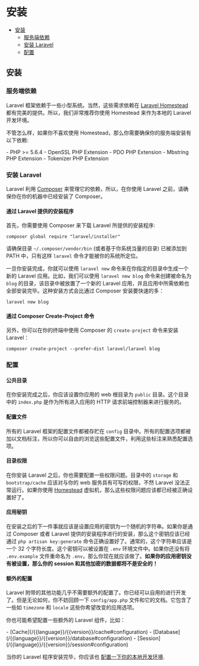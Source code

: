 # 安装

- [安装](#installation)
    - [服务端依赖](#server-requirements)
    - [安装 Laravel](#installing-laravel)
    - [配置](#configuration)

<a name="installation"></a>
## 安装

<a name="server-requirements"></a>
### 服务端依赖

Laravel 框架依赖于一些小型系统。当然，这些需求依赖在 [Laravel Homestead](/{{language}}/{{version}}/homestead) 都有完美的提供。所以，我们非常推荐你使用 Homestead 来作为本地的 Laravel 开发环境。

不管怎么样，如果你不喜欢使用 Homestead，那么你需要确保你的服务端安装有以下依赖:

<div class="content-list" markdown="1">
- PHP >= 5.6.4
- OpenSSL PHP Extension
- PDO PHP Extension
- Mbstring PHP Extension
- Tokenizer PHP Extension
</div>

<a name="installing-laravel"></a>
### 安装 Laravel

Laravel 利用 [Composer](http://getcomposer.org) 来管理它的依赖，所以，在你使用 Laravel 之前，请确保你在你的机器中已经安装了 Composer。

#### 通过 Laravel 提供的安装程序

首先，你需要使用 Composer 来下载 Laravel 所提供的安装程序:

    composer global require "laravel/installer"

请确保目录 `~/.composer/vendor/bin` (或者基于你系统当量的目录) 已被添加到 PATH 中，只有这样 `laravel` 命令才能被你的系统所定位。

一旦你安装完成，你就可以使用 `laravel new` 命令来在你指定的目录中生成一个新的 Laravel 应用。比如，我们可以使用 `laravel new blog` 命令来创建被命名为 `blog` 的目录，该目录中被放置了一个新的 Laravel 应用，并且应用中所需依赖也全部安装完毕。这种安装方式会比通过 Composer 安装要快速的多：

    laravel new blog

#### 通过 Composer Create-Project 命令

另外，你可以在你的终端中使用 Composer 的 `create-project` 命令来安装 Laravel：

    composer create-project --prefer-dist laravel/laravel blog

<a name="configuration"></a>
### 配置

#### 公共目录

在你安装完成之后，你应该设置你应用的 web 根目录为 `public` 目录。这个目录中的 `index.php` 是作为所有进入应用的 HTTP 请求前端控制器来进行服务的。

#### 配置文件

所有的 Laravel 框架的配置文件都被存贮在 `config` 目录中。所有的配置选项都被加以文档标注，所以你可以自由的浏览这些配置文件，利用这些标注来熟悉配置选项。

#### 目录权限

在你安装 Laravel 之后，你也需要配置一些权限问题。目录中的 `storage` 和 `bootstrap/cache` 应该对与你的 web 服务具有可写的权限，不然 Laravel 没法正常运行。如果你使用 [Homestead](/{{language}}/{{version}}/homestead) 虚拟机，那么这些权限问题应该都已经被正确设置好了。

#### 应用秘钥

在安装之后的下一件事就应该是设置应用的密钥为一个随机的字符串。如果你是通过 Composer 或者 Laravel 提供的安装程序进行的安装，那么这个密钥应该已经通过 `php artisan key:generate` 命令正确设置好了。通常的，这个字符串应该是一个 32 个字符长度。这个密钥可以被设置在 `.env` 环境文件中。如果你还没有将 `.env.example` 文件重命名为 `.env`，那么你现在就应该做了。**如果你的应用密钥没有被设置，那么你的 session 和其他加密的数据都将不是安全的！**

#### 额外的配置

Laravel 附带的其他功能几乎不需要额外的配置了。你已经可以自用的进行开发了。但是无论如何，你不妨回顾一下 `config/app.php` 文件和它的文档。它包含了一些如 `timezone` 和 `locale` 这些你希望改变的应用选项。

你也可能希望配置一些额外的 Laravel 组件，比如：

<div class="content-list" markdown="1">
- [Cache](/{{language}}/{{version}}/cache#configuration)
- [Database](/{{language}}/{{version}}/database#configuration)
- [Session](/{{language}}/{{version}}/session#configuration)
</div>

当你的 Laravel 程序安装完毕，你应该也 [配置一下你的本地开发环境](/{{language}}/{{version}}/configuration#environment-configuration).
